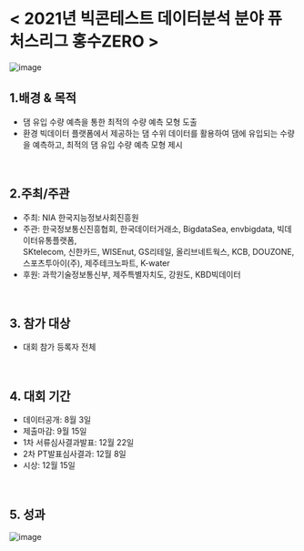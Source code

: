 # < 2021년 빅콘테스트 데이터분석 분야 퓨처스리그 홍수ZERO >


![image](https://user-images.githubusercontent.com/55688416/154782928-a714878e-1c63-4dbf-814d-05779496887f.png)




## 1.배경 & 목적
 - 댐 유입 수량 예측을 통한 최적의 수량 예측 모형 도출
 - 환경 빅데이터 플랫폼에서 제공하는 댐 수위 데이터를 활용하여 댐에 유입되는 수량을 예측하고, 최적의 댐 유입 수량 예측 모형 제시
<br>

## 2.주최/주관  
 - 주최: NIA 한국지능정보사회진흥원
 - 주관: 한국정보통신진흥협회, 한국데이터거래소, BigdataSea, envbigdata, 빅데이터유통플랫폼,  
         SKtelecom, 신한카드, WISEnut, GS리테일, 올리브네트웍스, KCB, DOUZONE, 스포츠투아이(주), 제주테크노파트, K-water
 - 후원: 과학기술정보통신부, 제주특별자치도, 강원도, KBD빅데이터
<br>

## 3. 참가 대상  
 - 대회 참가 등록자 전체
<br>

## 4. 대회 기간
 - 데이터공개: 8월 3일
 - 제출마감: 9월 15일
 - 1차 서류심사결과발표: 12월 22일
 - 2차 PT발표심사결과: 12월 8일
 - 시상: 12월 15일
<br>

## 5. 성과
![image](https://user-images.githubusercontent.com/55688416/152126416-b7e0bd5d-79d9-4a35-8148-8195966300de.png)
